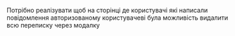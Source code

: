 Потрібно реалізувати щоб на сторінці де користувачі які написали повідомлення авторизованому користувачеві була можливість видалити всю переписку через модалку

